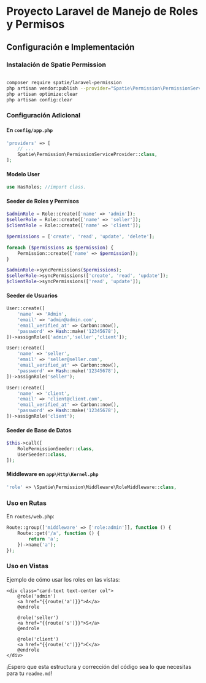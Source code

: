 # Proyecto Laravel de Manejo de Roles y Permisos

## Configuración e Implementación

### Instalación de Spatie Permission
```bash

composer require spatie/laravel-permission
php artisan vendor:publish --provider="Spatie\Permission\PermissionServiceProvider"
php artisan optimize:clear
php artisan config:clear
```

### Configuración Adicional

#### En `config/app.php`
```php
'providers' => [
    // ...
    Spatie\Permission\PermissionServiceProvider::class,
];
```

#### Modelo User

```php
use HasRoles; //import class.
```

#### Seeder de Roles y Permisos

```php
$adminRole = Role::create(['name' => 'admin']);
$sellerRole = Role::create(['name' => 'seller']);
$clientRole = Role::create(['name' => 'client']);

$permissions = ['create', 'read', 'update', 'delete'];

foreach ($permissions as $permission) {
    Permission::create(['name' => $permission]);
}

$adminRole->syncPermissions($permissions);
$sellerRole->syncPermissions(['create', 'read', 'update']);
$clientRole->syncPermissions(['read', 'update']);
```

#### Seeder de Usuarios

```php
User::create([
    'name' => 'Admin',
    'email' => 'admin@admin.com',
    'email_verified_at' => Carbon::now(),
    'password' => Hash::make('12345678'),
])->assignRole(['admin','seller','client']);

User::create([
    'name' => 'seller',
    'email' => 'seller@seller.com',
    'email_verified_at' => Carbon::now(),
    'password' => Hash::make('12345678'),
])->assignRole('seller');

User::create([
    'name' => 'client',
    'email' => 'client@client.com',
    'email_verified_at' => Carbon::now(),
    'password' => Hash::make('12345678'),
])->assignRole('client');
```

#### Seeder de Base de Datos

```php
$this->call([
    RolePermissionSeeder::class,
    UserSeeder::class,
]);
```

#### Middleware en `app\Http\Kernel.php`

```php
'role' => \Spatie\Permission\Middleware\RoleMiddleware::class,
```

### Uso en Rutas

En `routes/web.php`:

```php
Route::group(['middleware' => ['role:admin']], function () {
    Route::get('/a', function () {
        return 'a';
    })->name('a');
});
```

### Uso en Vistas

Ejemplo de cómo usar los roles en las vistas:

```blade
<div class="card-text text-center col">
    @role('admin')
    <a href="{{route('a')}}">A</a>
    @endrole
            
    @role('seller')
    <a href="{{route('s')}}">S</a>
    @endrole

    @role('client')
    <a href="{{route('c')}}">C</a>
    @endrole
</div>
```

¡Espero que esta estructura y corrección del código sea lo que necesitas para tu `readme.md`!